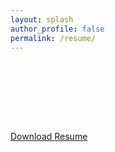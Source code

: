 ```yaml
---
layout: splash
author_profile: false
permalink: /resume/
---
```

<style>
embed:focus {
  outline: none;
}
</style>
<div style="margin-top: 25%;" class="text-center"><a class="btn btn--x-large" href="/DollarDhingra_Resume.pdf">Download Resume</a></div>

<script type="text/javascript">
   window.location.replace("https://dollardhingra.com/DollarDhingra_Resume.pdf");
</script>